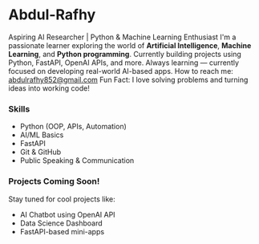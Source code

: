 # Abdul-Rafhy
Aspiring AI Researcher | Python &amp; Machine Learning Enthusiast 
I'm a passionate learner exploring the world of **Artificial Intelligence**, **Machine Learning**, and **Python programming**.
Currently building projects using Python, FastAPI, OpenAI APIs, and more.
Always learning — currently focused on developing real-world AI-based apps.
How to reach me: abdulrafhy852@gmail.com
Fun Fact: I love solving problems and turning ideas into working code!
### Skills
- Python (OOP, APIs, Automation)
- AI/ML Basics
- FastAPI
- Git & GitHub
- Public Speaking & Communication
### Projects Coming Soon!
Stay tuned for cool projects like:
- AI Chatbot using OpenAI API
- Data Science Dashboard
- FastAPI-based mini-apps

